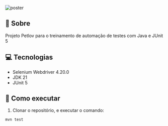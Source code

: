 ![poster](.github/cover.png)

## 🤘 Sobre

Projeto Petlov para o treinamento de automação de testes com Java e JUnit 5

## 💻 Tecnologias
- Selenium Webdriver 4.20.0
- JDK 21
- JUnit 5

## 🤖 Como executar

1. Clonar o repositório, e executar o comando:
```
mvn test
```
